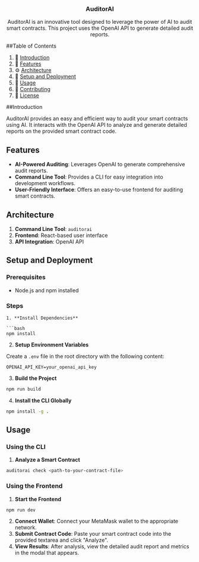 <div align="center">
  <h3 align="center">AuditorAI</h3>

  <div align="center">
    AuditorAI is an innovative tool designed to leverage the power of AI to audit smart contracts. This project uses the OpenAI API to generate detailed audit reports.
  </div>
</div>

##Table of Contents

1. 🤖 [Introduction](#introduction)
2. 🔋 [Features](#features)
3. ⚙️ [Architecture](#architecture)
4. 🤸 [Setup and Deployment](#setup-and-deployment)
5. 🚀 [Usage](#usage)
6. 🤝 [Contributing](#contributing)
7. 📜 [License](#license)

##Introduction

AuditorAI provides an easy and efficient way to audit your smart contracts using AI. It interacts with the OpenAI API to analyze and generate detailed reports on the provided smart contract code.

## Features

- **AI-Powered Auditing**: Leverages OpenAI to generate comprehensive audit reports.
- **Command Line Tool**: Provides a CLI for easy integration into development workflows.
- **User-Friendly Interface**: Offers an easy-to-use frontend for auditing smart contracts.

## Architecture

1. **Command Line Tool**: `auditorai`
2. **Frontend**: React-based user interface
3. **API Integration**: OpenAI API

## Setup and Deployment

### Prerequisites

- Node.js and npm installed

### Steps
```
1. **Install Dependencies**

```bash
npm install
```

2. **Setup Environment Variables**

Create a `.env` file in the root directory with the following content:

```plaintext
OPENAI_API_KEY=your_openai_api_key
```

3. **Build the Project**

```bash
npm run build
```

4. **Install the CLI Globally**

```bash
npm install -g .
```

## Usage

### Using the CLI

1. **Analyze a Smart Contract**

```bash
auditorai check <path-to-your-contract-file>
```

### Using the Frontend

1. **Start the Frontend**

```bash
npm run dev
```

2. **Connect Wallet**: Connect your MetaMask wallet to the appropriate network.
3. **Submit Contract Code**: Paste your smart contract code into the provided textarea and click "Analyze".
4. **View Results**: After analysis, view the detailed audit report and metrics in the modal that appears.
